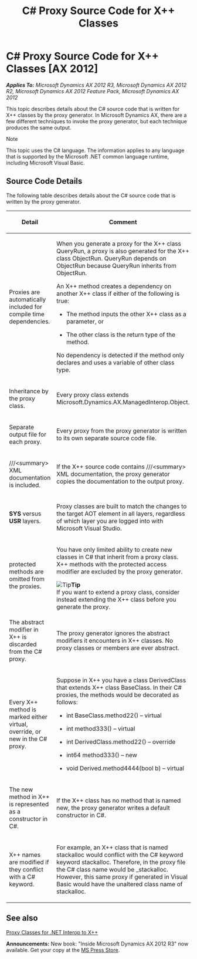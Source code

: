 ﻿---
title: C# Proxy Source Code for X++ Classes
TOCTitle: C# Proxy Source Code for X++ Classes
ms:assetid: 890f26f7-8bdc-4e3a-95e0-19ed4e9f864d
ms:mtpsurl: https://msdn.microsoft.com/en-us/library/Gg846417(v=AX.60)
ms:contentKeyID: 35246302
ms.date: 05/18/2015
mtps_version: v=AX.60
---

# C\# Proxy Source Code for X++ Classes [AX 2012]


_**Applies To:** Microsoft Dynamics AX 2012 R3, Microsoft Dynamics AX 2012 R2, Microsoft Dynamics AX 2012 Feature Pack, Microsoft Dynamics AX 2012_

This topic describes details about the C\# source code that is written for X++ classes by the proxy generator. In Microsoft Dynamics AX, there are a few different techniques to invoke the proxy generator, but each technique produces the same output.


> [!NOTE]
> <P></P>
> <P>This topic uses the C# language. The information applies to any language that is supported by the Microsoft .NET common language runtime, including Microsoft Visual Basic.</P>



## Source Code Details

The following table describes details about the C\# source code that is written by the proxy generator.

<table>
<colgroup>
<col style="width: 50%" />
<col style="width: 50%" />
</colgroup>
<thead>
<tr class="header">
<th><p>Detail</p></th>
<th><p>Comment</p></th>
</tr>
</thead>
<tbody>
<tr class="odd">
<td><p>Proxies are automatically included for compile time dependencies.</p></td>
<td><p>When you generate a proxy for the X++ class QueryRun, a proxy is also generated for the X++ class ObjectRun. QueryRun depends on ObjectRun because QueryRun inherits from ObjectRun.</p>
<p>An X++ method creates a dependency on another X++ class if either of the following is true:</p>
<ul>
<li><p>The method inputs the other X++ class as a parameter, or</p></li>
<li><p>The other class is the return type of the method.</p></li>
</ul>
<p>No dependency is detected if the method only declares and uses a variable of other class type.</p></td>
</tr>
<tr class="even">
<td><p>Inheritance by the proxy class.</p></td>
<td><p>Every proxy class extends Microsoft.Dynamics.AX.ManagedInterop.Object.</p></td>
</tr>
<tr class="odd">
<td><p>Separate output file for each proxy.</p></td>
<td><p>Every proxy from the proxy generator is written to its own separate source code file.</p></td>
</tr>
<tr class="even">
<td><p>///&lt;summary&gt; XML documentation is included.</p></td>
<td><p>If the X++ source code contains ///&lt;summary&gt; XML documentation, the proxy generator copies the documentation to the output proxy.</p></td>
</tr>
<tr class="odd">
<td><p><strong>SYS</strong> versus <strong>USR</strong> layers.</p></td>
<td><p>Proxy classes are built to match the changes to the target AOT element in all layers, regardless of which layer you are logged into with Microsoft Visual Studio.</p></td>
</tr>
<tr class="even">
<td><p>protected methods are omitted from the proxies.</p></td>
<td><p>You have only limited ability to create new classes in C# that inherit from a proxy class. X++ methods with the protected access modifier are excluded by the proxy generator.</p>
<div class="mtps-table">
<div class="mtps-row">
<img src="images/Aa589339.alert_note(en-us,AX.60).gif" title="Tip" alt="Tip" class="note" /><strong>Tip</strong>
</div>
<div class="mtps-row">
If you want to extend a proxy class, consider instead extending the X++ class before you generate the proxy.
</div>
</div></td>
</tr>
<tr class="odd">
<td><p>The abstract modifier in X++ is discarded from the C# proxy.</p></td>
<td><p>The proxy generator ignores the abstract modifiers it encounters in X++ classes. No proxy classes or members are ever abstract.</p></td>
</tr>
<tr class="even">
<td><p>Every X++ method is marked either virtual, override, or new in the C# proxy.</p></td>
<td><p>Suppose in X++ you have a class DerivedClass that extends X++ class BaseClass. In their C# proxies, the methods would be decorated as follows:</p>
<ul>
<li><p>int BaseClass.method22() – virtual</p></li>
<li><p>int method333() – virtual</p></li>
</ul>
<p></p>
<ul>
<li><p>int DerivedClass.method22() – override</p></li>
<li><p>int64 method333() – new</p></li>
<li><p>void Derived.method4444(bool b) – virtual</p></li>
</ul></td>
</tr>
<tr class="odd">
<td><p>The new method in X++ is represented as a constructor in C#.</p></td>
<td><p>If the X++ class has no method that is named new, the proxy generator writes a default constructor in C#.</p></td>
</tr>
<tr class="even">
<td><p>X++ names are modified if they conflict with a C# keyword.</p></td>
<td><p>For example, an X++ class that is named stackalloc would conflict with the C# keyword keyword stackalloc. Therefore, in the proxy file the C# class name would be _stackalloc. However, this same proxy if generated in Visual Basic would have the unaltered class name of stackalloc.</p></td>
</tr>
</tbody>
</table>


## See also

[Proxy Classes for .NET Interop to X++](proxy-classes-for-net-interop-to-x.md)

  
**Announcements:** New book: "Inside Microsoft Dynamics AX 2012 R3" now available. Get your copy at the [MS Press Store](https://www.microsoftpressstore.com/store/inside-microsoft-dynamics-ax-2012-r3-9780735685109).

